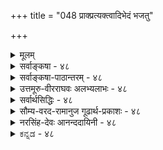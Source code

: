 +++
title = "048 प्राक्प्रत्यक्त्वादिभेदं भजतु"

+++
<details><summary>मूलम्</summary>

प्राक्प्रत्यक्त्वादिभेदं भजतु वियदिदं भानुयोगादिभेदादस्यैवोपाधिभेदादधिकदिश इव स्तां परत्वापरत्वे ।  
व्योमोत्तीर्णेऽपि देशे प्रभवतु तदुपाध्यन्वितैस्तत्तदर्थैर्दूरत्वादिव्यवस्था स्वयमुत विभुना ब्रह्मणा किं परैर्नः ॥ ४८ ॥
</details>

<details><summary>सर्वाङ्कषा - ४८</summary>

म् 

[[96]]



48. 

प्राक्प्रत्यक्त्वादिभेदं भजतु वियदिदं भानुयोगादिभेदात् 

[ अतिरिक्तदिक्तत्त्वनिरासः ] 

अस्यैवोपाधिभेदादधिकदिश इव स्तां परत्वापरत्वे । व्योमोत्तीर्णेऽपि देशे प्रभवतु तदुपाध्यन्वितैस्तत्तदर्थैः 

दूरत्वादिव्यवस्था स्वयमुत विभुना ब्रह्मणा किं परैर्नः ॥48॥ 

सृष्टिप्रकरणे दिशः कुत्राप्यप्रतिपादनात् अतिरिक्ता दिक् नाङ्गीक्रियते । एवं सति प्राच्यादिव्यवहारः कथम्? इत्याशङ्कानिराकरणेन प्रसङ्गात् दिशं निराकरोति - प्रागित्यादिना । इदं **वियत्** = संप्रतिपन्नम् आकाशतत्त्वमेव **भानुयोगादिभेदात्** = सूर्यसंयोगादिभेदात् **प्राक्प्रत्यक्त्वादिभेदम्** = प्राचीत्वप्रतीचीत्वादिभेदं **भजतु** = प्राप्नोतु । आकाशस्तु प्रत्यक्षसिद्धः स्थापितः । तत्र सूर्यसंयोगोऽपि प्रत्यक्षसिद्धः । अतश्च ‘सूर्योदयसंबद्धः आकाश एव प्राची दिक्, सूर्यास्तमयसंबद्धः आकाश एव प्रतीची दिक्' इति निरूपयितुं शक्यत्वात् अतीन्द्रिया अतिरिक्ता दिक् किमर्थमङ्गीकार्या । तथाङ्गीकारेऽपि तस्या एकत्वात् प्रागादिभेदः उपाधिभेदादेव वक्तव्यः । एवं सति प्रत्यक्षसिद्धेनैव व्यवहारनिर्वाहे अप्रत्यक्षा अतिरिक्ता दिक् गौरवग्रस्ता नाङ्गीक्रियताम् । एवं दैशिकपरत्वापरत्वव्यवहारोऽपि अतिरिक्तदिक्साधको न भवतीति वक्तिअस्येति । **अस्यैव** = आकाशस्यैव, अधिकदिश **इव** = अतिरिक्ताया दिशो यथा **उपाधिभेदात्** =प्रदेशसंयोगरूपोपाधिभेदात् **परत्वापरत्वे** =दिक्कृते दूरत्वसमीपत्वरूपे परत्वापरत्वे **स्ताम्** = भवताम्, असधातोः लोटि प्रथमपुरुषद्विवचनरूपम् । 'दूरे वर्तते' 'समीपे वर्तत' इत्यादिव्यवहारस्सर्वसंमतः । अस्माकं वस्तुनश्च मध्ये प्रदेशाधिक्ये दूरत्वम्, प्रदेशन्यूनत्वे समीपत्वम् इति वक्तव्यम् । एतादृशोपाधिभूतप्रदेशसंयोगाधारतया दिक् अङ्गीकार्या इति वैशेषिका वदन्ति । अत्रापि तादृशोपाधिसंयोगस्याधारः आकाश एव परत्वापरत्वव्यवहारनियामको भवतु; अतिरिक्ताया दिशोऽङ्गीकारे गौरवं दुर्वारम् । अतो दिक् नातिरिक्ता ॥ 





ननु भवत्सिद्धान्ते आकाशस्य विभुत्वानङ्गीकारात्, तद्रहितः देशोऽपि कश्चित्स्यादेव । तत्र कथं दिग्व्यवहार इत्यत्राह – व्योमेत्यादि । व्योमोत्तीर्णे **देशेऽपि** = आकाशरहिते देशेऽपि तदुपाध्यन्वितैः तत्तदर्थैःः आकाशस्य दिग्व्यवहारहेतुभूतप्रदेशभेदसंबद्धाः तत्र तत्र सुलभाः ये पदार्थाः सूर्यातपकालादयः सन्त्येव । तदन्विता ये केचित्, तैरेव दूरत्वादिव्यवस्था **प्रभवतु** = दूरत्वसमीपत्वादिव्यवस्था वर्णयितुं शक्यैव । अतः अन्यथासिद्धत्वात् अतिरिक्तदिशः आवश्यकता नास्त्येव ॥ 

ननु उपाध्यन्विताः पदार्थाः के? अपि च एकत्र आकाशेन व्यवहारः, अन्यत्र कालादिना व्यवहारः इति कथनेऽनवस्थागौरवप्रसङ्गादयो भवेयुः । तदपेक्षया एक एव पदार्थ : सर्वत्र व्यवहार - हेतुर्यद्युच्यते, तदैव लाघवमिति चेत्, एवमपि ' धर्मिकल्पनातो वरं धर्मकल्पना' इति न्यायेन, क्लृप्ते प्राच्यादिव्यवहारहेतुभूतोपाधिसंयोगविशिष्टतया अतिरिक्तधर्मिणः पदार्थस्य कल्पनापेक्षया, क्लृप्ते वस्तुनि आकाशे, तादृशोपाधिसंयोगरूपधर्ममात्रस्य कल्पने लाघवमस्त्येव । न चैकस्य पदार्थस्य तथात्वकल्पनाया 

[[97]]

[दिग्व्यवहारनिर्वाहः] 



49. 

अन्यस्मिन्नन्यधर्मान् घटयतु वियदाद्यत्र नातिप्रसक्तिः 

सिध्यत्कार्योपयुक्तोपनयननियमोपेततच्छक्तिक्लृप्तेः । 

असंभवात् अव्यवस्था दुवरिति चेत्, एवमपि लाघवमस्त्येवेत्याहस्वयमुतेत्यादि । **अतः** = अपि च **स्वयंविभुना** = स्वरूपत एव सर्वव्यापिना, स्वयमेव सर्वसमर्थेन वा **ब्रह्मणा** = परब्रह्मणा दूरत्वादिव्यवस्था प्रभवतु, **परैः** = इतरपदार्थैः नः **किम्** = इति प्रगल्भवादः । अतश्चैकेनैव सर्वत्रापि निर्वाहान्ना- 

स्त्यव्यवस्था ॥ ४८ ॥
</details>


<details><summary>सर्वाङ्कषा-पाठान्तरम् - ४८</summary>

सृष्टिप्रकरणे दिशः कुत्राप्यप्रतिपादनात्‌ अतिरिक्ता दिक्‌ नाङ्गीक्रियते । एवं सति प्राच्यादि- व्यवहारः कथम्‌? इत्याशङ्कानिराकरणेन प्रसङ्गात्‌ दिशं निराकरोति - प्रागित्यादिना । इदं वियत्‌ = संप्रतिपन्नम्‌ आकाशतत्त्वमेव भानुयोगादिभेदात्‌ = सूर्यसंयोगादिभेदात्‌ प्राक्प्रत्यक्त्वादिभेदम्‌ = प्राचीत्वप्रतीचीत्वादिभेदं भजतु = प्राप्नोतु । आकाशस्तु प्रत्यक्षसिद्धः स्थापितः । तत्र सूर्यसंयोगोऽपि प्रत्यक्षसिद्धः । अतश्च 'सूर्योदयसंबद्धः आकाश एव प्राची दिक्‌, सूर्यास्तमयसंबद्धः आकाश एव 'प्रतीची दिक्‌' इति निरूपयितुं शक्यत्वात्‌ अतीन्द्रिया अतिरिक्ता दिक्‌ किमर्थमङ्गीकार्या । तथाङ्गीकारेऽपि तस्या एकत्वात्‌ प्रागादिभेदः उपाधिभेदादेव वक्तव्यः । एवं सति प्रत्यक्षसिद्धेनैव व्यवहारनिर्वाहे अप्रत्यक्षा अतिरिक्ता दिक्‌ गौरवग्रस्ता नाङ्गीक्रियताम्‌ । एवं दैशिकपरत्वापरत्वव्यवहारोऽपि अतिरिक्तदिक्साधको न भवतीति वक्ति - अस्येति । अस्यैव आकाशस्यैव, अधिकदिश इव = अतिरिक्ताया दिशो यथा उपाधिभेदात्‌ प्रदेशसंयोगरूपोपाधिभेदात्‌ परत्वापरत्वे = दिक्कृते दूरत्वसमीपत्वरूपे परत्वापरत्वे स्ताम्‌ = भवताम्‌, असधातोः लोटि प्रथमपुरुषद्विकचनरूपम्‌ । 'दूरे वर्तते' 'समीपे वर्तत' इत्यादिव्यवहारस्सर्वसंमतः । अस्माकं वस्तुनश्च मध्ये प्रदेशाधिक्ये दूरत्वम्‌, प्रदेशन्यूनत्वे समीपत्वम्‌ इति वक्तव्यम्‌ । एतादृशोपाधिभूतप्रदेशसंयोगाधारतया दिक्‌ अङ्गीकार्या इति वैशेषिका वदन्ति । अत्रापि तादृशोपाधिसंयोगस्याधारः आकाश एव परत्वापरत्वव्यवहारनियामको भवतु; अतिरिक्ताया दिशोऽङ्गीकारे गौरवं दुर्वारम्‌ । अतो दिक्‌ नातिरिक्ता ॥   
ननु भवत्सिद्धान्ते आकाशस्य विभुत्वानङ्गीकारात्‌, तद्रहितः देशोऽपि कश्चित्स्यादेव । तत्र कथं दिग्व्यवहार इत्यत्राह - व्योमेत्यादि । व्योमोत्तीर्णे देशेऽपि आकाशरहिते देशेऽपि तदुपाध्यन्वितैः तत्तदर्थैः = आकाशस्य दिग्व्यवहारहेतुभूतप्रदेशभेदसंबद्धाः तत्र तत्र सुलभाः ये पदार्थाः सूर्यातपकालादयः सन्त्येव । तदन्विता ये केचित्‌, तैरेव दूरत्वादिव्यवस्था प्रभवतु = दूरत्वसमीपत्वादिव्यवस्था वर्णयितुं शक्यैव । अतः अन्यथासिद्धत्वात्‌ अतिरिक्तदिशः आवश्यकता नास्त्येव ॥   
ननु उपाध्यन्विताः पदार्थाः के? अपि च एकत्र आकाशेन व्यवहारः, अन्यत्र कालादिना व्यवहारः इति कथनेऽनवस्थागौरवप्रसङ्गादयो भवेयुः । तदपेक्षया एक एव पदार्थः सर्वत्र व्यवहार- हेतुर्यद्युच्यते, तदैव लाघवमिति चेत्‌, एवमपि 'धर्मिकल्पनातो वरं धर्मकल्पना' इति न्यायेन, प्राच्यादिव्यवहारहेतुभूतोपाधिसंयोगविशिष्टतया अतिरिक्तधर्मिणः पदार्थस्य कल्पनापेक्षया, क्ऌप्ते वस्तुनि आकाशे, तादृशोपाधिसंयोगरूपधर्ममात्रस्य कल्पने लाघवमस्त्येव । न चैकस्य पदार्थस्य तथात्वकल्पनाया असंभवात्‌ अव्यवस्था दुर्वारिति चेत्‌, एवमपि लाघवमस्त्येवेत्याह - स्वयमुतेत्यादि । अतः = अपि च स्वयंविभुना = स्वरूपत एव सर्वव्यापिना, स्वयमेव सर्वसमर्थेन वा ब्रहणा = परब्रह्मणा दूरत्वादि व्यवस्था प्रभवतु, परैः = इतरपदार्थैः नः किम्‌ = इति प्रगल्भवादः । अतश्चैकेनैव सर्वत्रापि निर्वाहान्नास्त्यव्यवस्था ॥ ४८ ॥
</details>


<details><summary>उत्तमूरु-वीरराघवः अलभ्यलाभः - ४८</summary>

आकाशकालदिगात्मनां नित्यत्वविभुत्वे मनसो नित्यत्वमात्रञ्च तार्किकोक्तम् । यथायथं तद्धर्मनिरासः कृतः । दिग्रूपधर्म्येव न स्वीकर्तव्यमिति वक्ति प्रागिति । 'इत इदमिति यतस्तत् दिश्यं लिंगम्' (२.२.२०) इति सूत्रेण दिक्साधनं कृतं कणादेन । इत इदं प्राक्, इत इदं दक्षिणमित्यादिः व्यवहारः दिग्घटनेनैवोपपादनीयः । स व्यवहारो यस्मात् प्रत्ययात् प्राक्त्वादिविषयकात्, स प्रत्यय एव दिक्साधक दति सूत्रार्थः । प्राक्त्वं च सूर्योदयगिरिसंयुक्तसंयोगपरम्पराविशेषवत्त्वम् । संयुक्तसंयोगपरम्परा नाम संप्रति प्राक्त्वेन व्यवह्नियमाणस्येदम्पदार्थस्य उदयगिरेद्य मध्ये यावन्ति द्रव्याणि पङ्क्तिरूपेण निविष्टानि, तावद्वस्तुमिथस्संयोगकूटम् । तस्य कूटस्य इदम्पदार्थेऽस्मिन् साक्षादसंभवात् तावत्संयोगावच्छिन्नदिक्प्रदेशसंयुक्तत्वमेव वक्तव्यम् । एवञ्च दिक् तस्य संयोगकूटस्य प्रकृतेदम्पदार्थे उपनायिका भवतीति तदुपनायकतया दिक्सिद्धिरिति तद्भावः । एवं प्राग्दिगभिमुखपुरुषदक्षिणपार्श्वसंयुक्तसंयोगपरम्परावत्त्वं दक्षिणत्वम्, वामपार्श्वसंयुक्तसंयोगपरम्परावत्त्वमुत्तरत्वम्, अस्ताद्रिसंयुक्तसंयोगपरम्पराविशेषवत्त्वं प्रत्यक्त्वमित्यादि भाव्यम् । सर्वत् संयोगकूटम्य प्रकृतवस्तुनि दिग्घटितपरम्परासंबन्धेनोपनयनात् दिश आवश्यकता । अत्र प्रत्याह प्रागिति । भानुयोगादिभेदात् - सूर्योदयाद्युपाधिना तदिभागात् प्राक्प्रत्यक्त्वादिंभेदकत्वं वियदेव भजतु, किं दिशा धर्म्यन्तरेण, दिश इव वियतोऽपि सर्वत्र सत्त्वात् तस्यैव संयोगोपनायकत्वसंभवात् । ननु प्राक्प्रत्यक्त्वादिकमेवं निरुह्यतां नाम । परत्वापरत्वयोरुत्पत्तये दिगपेक्षिता । ''एकदिक्काभ्यामेककालाभ्यां संनिकृष्टविप्रकृष्टाभ्यां परमपरञ्च'' (७-२-२१) इति हि कणादः । यथा कालिकपरत्वापरत्वयोः ज्येष्ठकनिष्ठगतयोः कालः कारणम्, तथा दूरसंनिहितगतयोः परत्वापरत्वयोर्दिक् कारणम् । एकस्यामेव दिशि वर्तमानयोर्द्वयोर्ग्रहणेन हि ते उपपाद्ये इत्यत्राह अस्यैवेति । उपाधिभेदात् - संयुक्तसंयोगपरम्पराधिक्यन्यूनत्वाभ्याम् । एकं वस्तु अवधिं कृत्वा एतत् प्रति इदं परम्, इदं त्वपरमिति व्यवहारे तद्वस्तुसंबन्धिसंयुक्तसंयोगपरम्पराया आधिक्यं न्यूनत्वञ्च प्रयोजकम् ।  
पूर्ववत् संयोगकूटरूपसंयुक्तपरम्परायास्तत्रस्तत्रोपनयो यथा दिशा क्रियत इत्युच्यते, तथा वियतैव क्रियत इतीष्यताम् अधिकाया इव दिश इवास्य वियत एवायमुपाधिभेद इति सुवचत्वात् । ननु तार्किकमते व्योम्नो विभुत्वेऽपि सिद्धान्ते तस्यानित्यत्वात् परिच्छिन्नत्वाच्च तदभावस्थले कथं प्रत्यक्त्वपरत्वापरत्वनिर्वाह इत्यत्राह व्योमेति । तत्रापि महदहंकारप्रकृत्यादिसत्त्वात् कॢप्ततदुपाधित्वेनैव निर्वाहे किं दिशेति । ननु स्थलभेदेन कारणभेदकल्पने गौरवमित्यत्राह दूरत्वेति । प्रकृतिनित्यविभूति सर्वव्यापिना ब्रह्मणैव सर्वनिर्वाहे किमन्यैरिति । अवश्यस्वीकर्तव्यैरुपाधिमिरेव निर्वाहे दिश एवानपेक्षणात् वियदाद्यपेक्षैव मा भूदित्यप्यर्थः । ननु दिशमधिकां कल्पयता प्राकृप्रत्यक्त्वादिविषये उपाधिभेदापेक्षा नेष्यत इति लाघवमिति शंकां परिहरति पूर्वदक्षिणेति । दिग्दशकस्वीकारे  
उपाधिमन्तराप्राक्त्वादिनिर्वाहेऽपि दिगेकैव नित्या विभ्वीति तार्किकमते उपाधिभेदं विना पूर्वत्वादेर्दुर्निरूपत्वात् स आवश्यकः । तथा च वियदेव दिगप्यस्तु । अधिकं गुणमप्याह अप्रत्यक्षायाञ्चेति ।  
श्लोके वियदित्युपलक्षणम्, आतपादेरपि ग्राह्यतेत्याह सूर्येति । सूर्योदयस्थानात् प्रस्थित आतपः प्रभाख्यः न्यूनसंयुक्तसंयोगपरम्परावत्तया यत्र वस्तुनि संबध्नाति, तद्वस्तु प्राक्, यत्राधिकसंयोगपरम्परावत्तया, तत् प्रत्यगित्येवं भाव्यम् । ननु वक्रीभूतप्रभाग्रहणे संनिकृष्टवस्तुन्यपि अधिकसंयुक्तसंयोगपरम्परा स्यादित्यत्राह शाखेति । शाखाचन्द्रस्थल इवाऽऽर्जवमपेक्षितमिति भावः। नन्वार्जवमपि दिशमादायैव निरूप्यमिति चेन्न - शाखाचन्द्रयोरार्जवं हि नाम शाखाचन्द्रयोरन्तराले क्रमसंयुक्ता यावन्तोऽणवः, तावन्मात्रग्रहणोपपाद्यं स्वसंयुक्ताणुसंयुक्ताणुसंयोगपरम्परानिविष्टन्तिमसंयोगवत्त्वम् । न्यूनसंख्याकाणुसंयोगसंघमादायैव कार्यनिर्वाहे परितः स्थितानणूनप्यादायाधिकसंख्याकाणुसंयोगकूटेन कार्यनिर्वाहो न युक्त इति लाघवन्यायसिद्धम् । अतो न्यूनसंख्याकसंयोगवदणुपङ्क्तिकत्वमेवार्जवं नाम । तथा च न्यूनाधिकसंख्यालक्षणकूटमादाय ज्येष्ठत्वकनिष्ठत्वादिवत् न्यूनाधिकाणुकूटमादाय प्राक्प्रत्यक्त्वपरापरत्वादिनिर्वाह इति उपनायकद्रव्यापेक्षैव नास्ति । तदिदं 'किं परेर्नः' इत्यत्र व्यञ्जितमेव । काणादरीतिमनुसृत्यैव तं प्रतिवक्तुं पुनरुपनायकोक्तिरिति । असिद्धकल्पनादिति । असिद्धमनेकमेकं वा न कल्प्यम्, यदि कॢप्तेनैकेन वाऽनेकेन वा आपेक्षितनिर्वाह इत्यर्थः ॥ ४८ ॥
</details>


<details><summary>सर्वार्थसिद्धिः - ४८</summary>

अथ पराभिमतां विश्वव्यापिनी दिशमनभ्युपगच्छंस्तत्कल्पकानामन्यथासिद्धिमाह - प्रागिति ॥ यदि प्रागादिधीव्यवहारसिद्ध्यै दिक्तत्त्वं कल्प्यते तत्संप्रतिपन्न व्योमैव भवतु । सूर्योदयाद्युपाधिभेदेन तद्विभागात् पूर्वदक्षिणपश्चिमाद्युपाधिकॢप्तिश्चाधिकेऽनधिकेऽपि समाना । अप्रत्यक्षायां च दिशि प्रत्यक्षैरुपाधिभिरवच्छेदधीर्दुर्लभा । सूर्योदयादिविशेषितातपादिभिरेव प्रागादिधीव्यवहारसिद्धौ किं तदन्यकल्पनया ? शाखाचन्द्रनयाच्चातपादेस्सूर्योदयादेश्च संबन्धधीर्युज्येत । उपहितस्य शब्दार्थत्वान्न दिक्छब्दस्य व्योमातपादिपर्यायता स्यात् । ननु साक्षात्संबन्धरहितसंयुक्तसंयोगभूयस्त्वाल्पत्वनिबन्धने दूरासन्नपरत्वापरत्वे तत्तत्संबन्धोपनायकव्यापकद्रव्ययोगमन्तरेण कथं स्यातामित्यत्राह - अस्यैवेति । न हि त्वया कल्प्यमानमपि दिक्तत्त्वं तदुपाधियोगमन्तरेण परत्वापरत्वे जनयेत् । तथा सति तैरेवोपाधिभिरुपहित व्योमाद्येव परत्वादिसिद्धौ पर्याप्तम् । अधिकशब्देन कल्पनागौरवं सूच्यते । नन्वाकाशः परिच्छिन्न इति भवसिद्धान्तः ; तथा च कथमाकाशरहितप्रदेशे दूरत्वादिकॢप्तिरित्यत्राह - व्योमेति । दूरत्वादिसिद्ध्यनुगुणोपाधिमद्भिर्महदादिभिस्तत्सिद्धिः स्यात् । व्योमोत्तीर्ण इत्युपलक्षणम्, व्योमसंपृक्तद्रव्यादिभिरपि तदुपपत्तेः । अनियमेन बहूनां दिक्त्वकल्पने गौरवं स्यादिति चेन्न, असिद्धकल्पनादनेकैरपि सिद्धैरेव निर्वाहस्य लघुत्वात् । यद्येकमेव सर्वत्र दिग्व्यवहारकारणमिष्यते, तदा सर्वव्यापिना सर्वहेतुभूतेन परमात्मनैव सर्वं सिध्येत्, तस्यैव सन्तु उपाधिभेदास्सहकारिणः । अथवा तत्तदुपाधयस्तावत्प्रत्यक्षाः । तत्संबन्धोऽपि साक्षात्परंपरया वा दूरासन्नादेर्दृष्ट एव । तद्दृष्ट्या च परत्वादिसिद्धौ किं तदुपहितगवेषणया ? कार्यविशेषाणामन्यतस्संभवे च न क्वचित्तदतिरिक्तं कल्प्यमित्यभिप्रायेणाह - किं परैर्न इति । परैः - व्यापकेश्वरव्यतिरिक्तैः उपाधिमात्रव्यतिरिक्तैर्वेत्यर्थः । नः - ईश्वरमिच्छतां गौरवभीतानां चेति यावत् ॥ ४८ ॥
</details>


<details><summary>सौम्य-वरद-रामानुज गूढार्थ-प्रकाशः - ४८</summary>

व्योमसम्बद्धमहदादिभिरेव दूरत्वादिकॢप्तौ व्योमसम्बद्धाहङ्कारादिभिः दूरत्वादिव्यवहारो न स्यादित्यत्राह - व्योमोत्तीर्णे इत्युपलक्षणमिति । श्लोके उत इत्यनेन सूचितमवधिभूततत्तदुपाधिभिरेव दूरत्वादिकॢप्तिरिति पक्षमाह - अथवेति ॥ ४८ ॥
</details>


<details><summary>नरसिंह-देवः आनन्ददायिनी - ४८</summary>

आकाशदेरनित्यत्वाव्यापित्वादि ।  
प्रसङ्गस्संगतिरित्याह - अथेति । दिक्तत्वानङ्गीकारे आकाशादेरुपाधिभेदेन भेदकॢप्तिर्गुर्वीत्यत्राह -पूर्वदक्षिणेति । अधिकदिगङ्गीकारेऽपि सूर्योदयास्तमयादितस्तद्भेदकॢप्तिरवर्जनीयेत्यर्थः । अप्रत्यक्षायामिति । देहाद्यवच्छिन्नेश्वरस्योपाधिप्रत्यक्षमात्रणे प्रत्यक्षा(क्षत्वा)दर्शनाद्दिशोऽपि नोपाधिप्रत्यक्षमात्रेण प्रत्यक्षतेत्यतिरिक्तदिक्पक्षेऽपि प्रागादिप्रत्यक्षव्यवहार उपाधिमात्रविषय इति भावः । ननु आकाशस्याप्यस्मन्मते प्रत्यक्षतया कथं प्राच्यादिबुद्धेरुपाध्यवच्छिन्नतद्विषयताऽस्त्वित्यत्राह - सूर्योदयादीति । शाखाचन्द्रेति । परम्परासम्बन्धधीरित्यर्थः । ननु व्योमादीनामेव दिक्त्वे व्योमादिशब्दानां दिक्शब्दपर्यायता स्यादित्यत्राह - उपहितेति । परोक्त(पराभिहित) दिक्साधकोपपत्तिमनूद्य परिहरति - नन्वित्यादिना । नहि त्वयेति । अतिप्रसङ्गादिति भावः । तथासतीति । उपाधिसापेक्षत्व इत्यर्थः । अधिकशब्देन - मूलस्याधिकशब्देन । व्योमसंपृक्तद्रव्यादिभिरिति - तत्संपृक्तप्रकृत्यादिभिरित्यर्थः । आदिशब्देन सत्वादीनां संग्रहः । नेति - व्योमादिसम्भवस्थले व्योमादि तदुत्तीर्णस्थले तदन्यदिति अनेककल्पने गौरवमित्यर्थः । असिद्धेति - असिद्धस्य धर्मिणः कल्पने गौरवमिति भावः । नन्वेकं दिग्व्यवहारनिमित्तमेषितव्यम्; नानाभूतेष्वनुगतधर्माभावेनानुगतव्यवहारासम्भवादित्यत्राह - यद्येकमेवेति । तस्यैकत्वे कथं प्रागादिभेदः? इत्यत्राह - अथवेति । यद्वा दिगुपाधीनामेवावश्यकत्वाद्दिग्व्यवहारहेतुत्वमस्तु न तदुपहितापेक्षेति पक्षान्तरमाह - अथवेति । तेषामननुगतत्वेऽपि प्राच्यादिव्यवहाराणामननुगतत्वान्न दोषः । यद्यपि दिगिति व्यवहारोऽननुगतः; तथाऽपि तेषामेवोपाधीनां दिग्विषयकव्यवहारहेतुत्वेन कालकृतपरत्वादिहेतुत्वेन वाऽनुगतिसम्भवादुपपन्नतरः ॥ ४८ ॥
</details>


<details><summary>ಕನ್ನಡ - ४८</summary>

श्लोक 48]

M

48-

[आकाशदिन्दले दिग्ववहार निर्वाह

63

प्राक् प्रत्यकादिभेदं भजतु वियदिदं भानुयोगादिभेदात्

अवोपाधिभेदादधिकदिश इव स्तां परत्वापर । प्रोमोत्तीर्ण ऽ पि देशे प्रभवतु तदुपाध्यतैस्तत्तदर्थ

दूरादिव्यवस्था स्वयमुत निभुना ब्रह्मणा किं परैर्नः॥

'दिक्' ऎम्बुदु अतिरिक्त द्रव्यवॆम्ब वैशेषिकर मतवन्नु निराकरि सुत्तारॆ इदं वियत् भानुयोगादिभेदात् प्राक् प्रत्य क्यादिभेदं भजतु इब्बरिगू ऒप्पिगॆयाद ई आकाशवे सूर्य सम्बन्ध मुन्ताद उपाधिविशेषगळिन्द पूर्वदिक्कु पश्चिमदिक्कु मुन्ताद भेदगळन्नु हॊन्दलि, पूर्व पश्चिम इत्यादि व्यवहारगळिगॆ कारणवाद द्रव्य दिक्कु, इदु विभु, नित्य. इदु ऒन्दे आदरू उपाधि भेददिन्द अनेकवागुत्तदॆ. उदयकालद सूर्यन सम्बन्धविरुव जागवे पूर्वदिक्कु. अस्तमनकालद सूर्य सम्बन्धविरुव जागवे पश्चिम दिक्कु. मेरु पर्वतविरुव जागवे उत्तरदिक्कु, इदक्कॆ ऎदुरागिरुव दिक्कु दक्षिणदिक्कु, ई क्रमदल्लि दिक्‌द्रव्य ऒन्दे आगिद्दरू उपाधिगळिन्द भेदव्यवहारवन्नु वैशेषिकरु निरूपिसुवरु. व्यवहारक्कॆ ई उपाधिगळे प्रधानवागिरुवाग अतिरिक्त विभु द्रव्यद आवश्यकतॆ एनु?

लोकदल्लि 'हत्तिर दूर' ऎम्ब व्यवहार सर्व सम्मत. इदन्नु दैशिक परत्व मत्तु अपरत्व ऎन्नुत्तारॆ. दि द्रव्यवे इल्लदिद्दरॆ ई ई व्यवहार नडॆयलु हेगॆ साध्य? ऎन्दरॆ अव अधिकदिश इव उपाधिभेदात् परत्नापर सां ई अकाशक्केने अतिरिक्त दिक् द्रव्यदन्तॆ प्रदेशाद्युपाधिभेदगळिन्द दूर हत्तिर ऎम्ब धर्मगळु आगलि, अतिरिक्त दिक्कन्नु ऒप्पिदरू अदु दूर, इदु हत्तिर' ऎम्ब व्यव हार उपाधिभेददिन्दले नडॆयबेकागुत्तदॆ. आ उपाधिगळ सहकार दिन्द आकाशद्रव्यवे ई परत्व मत्तु अपरत्व ऎम्ब धर्मवन्नु हुट्टि सबहुदाद्दरिन्द अतिरिक्तवाद दिकद्रव्यद अनिवार्यतॆ इरुवुदिल्ल.

वैशेषिकरिगॆ आकाश नित्य मत्तु विभु, सिद्धान्तदल्लि आकाश अनित्य मत्तु परिमित. आद्दरिन्द आकाश नाशवादाग मत्तु आकाशविल्लद देश दल्लि पूर्व पश्चिम मत्तु हत्तिर दूर व्यवहार नडॆयुव बगॆ हेगॆ? ऎन्दरॆ मोर्णे दे शेपि तदुपाध्यतैः तत्त्व

64

- 49

[अतिरिक्त दिक्कन्नु ऒप्पिदरॆ गौरव अनिवार्य]

[श्लोक 49

अन्यस्मिनन्यधर्मान् घटयतु वियदाद्यत् नातिप्रसक्ति सिद्धत्कार्योपयुक्तपनयननिय मोपेततच्छक्तिः। दर्थॆति दूरादिव्यवस्ता प्रभवतु आकाशविल्लद देशकालगळल्लू आ उपाधिगळिन्द कूडिद अल्लिरुव बेरॆ पदार्थगळिन्द दूर हत्तिर मुन्ताद व्यवस्थॆयु आगलि. कॆलवु कडॆयल्लि आकाशवे एकव्यवहारक्कॆ कारण- मत्तॆ कॆलवु कडॆयल्लि बेरॆ बेरॆ द्रव्यगळु इदक्कॆ कारण वॆन्दरॆ ऒन्दे रीतिय व्यवहारक्कॆ अनेक कारणगळन्नु ऒप्पुवुदु युक्तवॆ ? गौरव बरुवुदिल्लवॆ ? ऎन्दरॆ स्वयं विभुना उत ब्रह्मणा दूरत्वादिव्यवस्था प्रभवतु परैत नः किं ! - अथवा नित्य हागू विभुवाद परब्रह्मनिन्दले हत्तिर दूर मुन्ताद व्यवहारगळु नडॆयलि. उळिदवुगळिन्द नमगॆ एनु! ब्रह्मनन्तॆ कालवू अतीन्द्रिय. हागादरॆ ब्रह्मनिन्दले ई परत्वापर व्यवहारवन्नु समर्थिसबहुदाद्दरिन्द अतिरिक्त दिक्‌द्रव्य बेकागिल्ल ॥ ४८ ।
</details>
